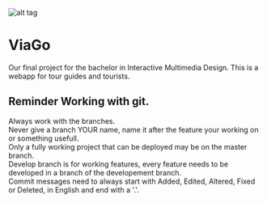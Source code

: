 
![alt tag](http://url/to/img.png)
# ViaGo
Our final project for the bachelor in Interactive Multimedia Design. This is a webapp for tour guides and tourists.


## Reminder Working with git. 

Always work with the branches. <br />
Never give a branch YOUR name, name it after the feature your working on or something usefull. <br />
Only a fully working project that can be deployed may be on the master branch. <br />
Develop branch is for working features, every feature needs to be developed in a branch of the developement branch. <br />
Commit messages need to always start with Added, Edited, Altered, Fixed or Deleted, in English and end with a '.'.

